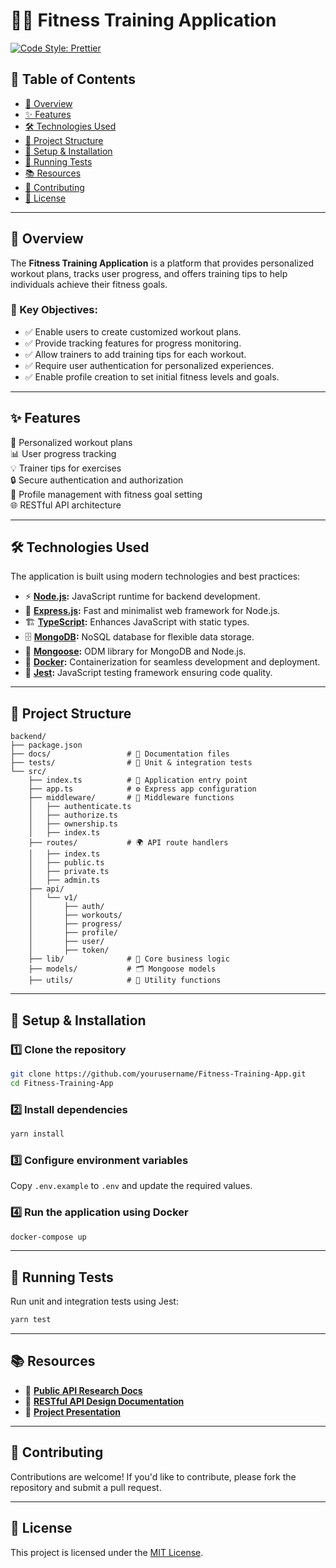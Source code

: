 # 🏋️‍♂️ Fitness Training Application

[![Code Style: Prettier](https://img.shields.io/badge/code_style-prettier-ff69b4.svg?style=flat-square)](https://github.com/prettier/prettier)

## 📌 Table of Contents
- [📖 Overview](#-overview)
- [✨ Features](#-features)
- [🛠 Technologies Used](#-technologies-used)
- [📂 Project Structure](#-project-structure)
- [🚀 Setup & Installation](#-setup--installation)
- [🧪 Running Tests](#-running-tests)
- [📚 Resources](#-resources)
- [🤝 Contributing](#-contributing)
- [📜 License](#-license)

---

## 📖 Overview
The **Fitness Training Application** is a platform that provides personalized workout plans, tracks user progress, and offers training tips to help individuals achieve their fitness goals.

### 🎯 Key Objectives:
- ✅ Enable users to create customized workout plans.
- ✅ Provide tracking features for progress monitoring.
- ✅ Allow trainers to add training tips for each workout.
- ✅ Require user authentication for personalized experiences.
- ✅ Enable profile creation to set initial fitness levels and goals.

---

## ✨ Features
🚴 Personalized workout plans  
📊 User progress tracking  
💡 Trainer tips for exercises  
🔒 Secure authentication and authorization  
👤 Profile management with fitness goal setting  
🌐 RESTful API architecture  

---

## 🛠 Technologies Used
The application is built using modern technologies and best practices:

- ⚡ **[Node.js](https://nodejs.org/):** JavaScript runtime for backend development.
- 🚀 **[Express.js](https://expressjs.com/):** Fast and minimalist web framework for Node.js.
- 🏗 **[TypeScript](https://www.typescriptlang.org/):** Enhances JavaScript with static types.
- 🗄 **[MongoDB](https://www.mongodb.com/):** NoSQL database for flexible data storage.
- 🔗 **[Mongoose](https://mongoosejs.com/):** ODM library for MongoDB and Node.js.
- 🐳 **[Docker](https://www.docker.com/):** Containerization for seamless development and deployment.
- 🧪 **[Jest](https://jestjs.io/):** JavaScript testing framework ensuring code quality.

---

## 📂 Project Structure
```
backend/
├── package.json
├── docs/                 # 📄 Documentation files
├── tests/                # 🧪 Unit & integration tests
└── src/
    ├── index.ts          # 🚀 Application entry point
    ├── app.ts            # ⚙️ Express app configuration
    ├── middleware/       # 🔐 Middleware functions
    │   ├── authenticate.ts
    │   ├── authorize.ts
    │   ├── ownership.ts
    │   ├── index.ts
    ├── routes/           # 🌍 API route handlers
    │   ├── index.ts
    │   ├── public.ts
    │   ├── private.ts
    │   ├── admin.ts
    ├── api/
    │   └── v1/
    │       ├── auth/
    │       ├── workouts/
    │       ├── progress/
    │       ├── profile/
    │       ├── user/
    │       ├── token/
    ├── lib/              # 🔧 Core business logic
    ├── models/           # 🗂 Mongoose models
    ├── utils/            # 🔨 Utility functions
```

---

## 🚀 Setup & Installation
### 1️⃣ Clone the repository
```bash
git clone https://github.com/yourusername/Fitness-Training-App.git
cd Fitness-Training-App
```

### 2️⃣ Install dependencies
```bash
yarn install
```

### 3️⃣ Configure environment variables
Copy `.env.example` to `.env` and update the required values.

### 4️⃣ Run the application using Docker
```bash
docker-compose up
```

---

## 🧪 Running Tests
Run unit and integration tests using Jest:
```bash
yarn test
```

---

## 📚 Resources
- 📄 **[Public API Research Docs](https://ali-akkas.notion.site/Research-on-the-public-APIs-of-Twitter-GitHub-and-Google-06f7e7f788964c2392e5b2bf741babee?pvs=4)**
- 📄 **[RESTful API Design Documentation](https://ali-akkas.notion.site/RESTful-API-Design-for-Fitness-Training-Application-13607d064ab343deb158e9d0f7e1c202?pvs=4)**
- 🎥 **[Project Presentation](https://kuacbd-my.sharepoint.com/:p:/g/personal/200934_ku_ac_bd/EYQP_vXf7uNPpex-nG1R13MByfg1rZG2ZWaYM9gKC85vxA?e=V62JhQ)**

---

## 🤝 Contributing
Contributions are welcome! If you'd like to contribute, please fork the repository and submit a pull request.

---

## 📜 License
This project is licensed under the [MIT License](LICENSE).

